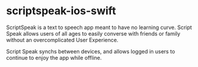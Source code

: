 scriptspeak-ios-swift
=====================
ScriptSpeak is a text to speech app meant to have no learning curve. Script Speak allows users of all ages to easily converse with friends or family without an overcomplicated User Experience.

Script Speak synchs between devices, and allows logged in users to continue to enjoy the app while offline.

